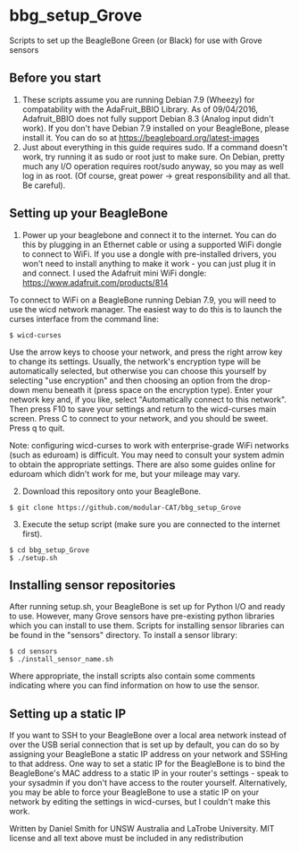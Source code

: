 # bbg_setup_Grove
Scripts to set up the BeagleBone Green (or Black) for use with Grove sensors

## Before you start
1. These scripts assume you are running Debian 7.9 (Wheezy) for compatability with the AdaFruit_BBIO Library. As of 09/04/2016, Adafruit_BBIO does not fully support Debian 8.3 (Analog input didn't work). If you don't have Debian 7.9 installed on your BeagleBone, please install it. You can do so at https://beagleboard.org/latest-images
3. Just about everything in this guide requires sudo. If a command doesn't work, try running it as sudo or root just to make sure. On Debian, pretty much any I/O operation requires root/sudo anyway, so you may as well log in as root. (Of course, great power -> great responsibility and all that. Be careful).

## Setting up your BeagleBone
1. Power up your beaglebone and connect it to the internet. You can do this by plugging in an Ethernet cable or using a supported WiFi dongle to connect to WiFi. If you use a dongle with pre-installed drivers, you won't need to install anything to make it work - you can just plug it in and connect. I used the Adafruit mini WiFi dongle: https://www.adafruit.com/products/814

 To connect to WiFi on a BeagleBone running Debian 7.9, you will need to use the wicd network manager. The easiest way to do this is to launch the curses interface from the command line:
 ```
 $ wicd-curses
 ```
 Use the arrow keys to choose your network, and press the right arrow key to change its settings. Usually, the network's encryption type will be automatically selected, but otherwise you can choose this yourself by selecting "use encryption" and then choosing an option from the drop-down menu beneath it (press space on the encryption type). Enter your network key and, if you like, select "Automatically connect to this network". Then press F10 to save your settings and return to the wicd-curses main screen. Press C to connect to your network, and you should be sweet. Press q to quit.
 
 Note: configuring wicd-curses to work with enterprise-grade WiFi networks (such as eduroam) is difficult. You may need to consult your system admin to obtain the appropriate settings. There are also some guides online for eduroam which didn't work for me, but your mileage may vary.

2. Download this repository onto your BeagleBone.
 ```
 $ git clone https://github.com/modular-CAT/bbg_setup_Grove
 ```
 
3. Execute the setup script (make sure you are connected to the internet first).
 ```
 $ cd bbg_setup_Grove
 $ ./setup.sh
 ```

## Installing sensor repositories
After running setup.sh, your BeagleBone is set up for Python I/O and ready to use. However, many Grove sensors have pre-existing python libraries which you can install to use them. Scripts for installing sensor libraries can be found in the "sensors" directory. To install a sensor library:
```
$ cd sensors
$ ./install_sensor_name.sh
```
Where appropriate, the install scripts also contain some comments indicating where you can find information on how to use the sensor.

## Setting up a static IP
If you want to SSH to your BeagleBone over a local area network instead of over the USB serial connection that is set up by default, you can do so by assigning your BeagleBone a static IP address on your network and SSHing to that address. One way to set a static IP for the BeagleBone is to bind the BeagleBone's MAC address to a static IP in your router's settings - speak to your sysadmin if you don't have access to the router yourself. Alternatively, you may be able to force your BeagleBone to use a static IP on your network by editing the settings in wicd-curses, but I couldn't make this work.

Written by Daniel Smith for UNSW Australia and LaTrobe University.
MIT license and all text above must be included in any redistribution
